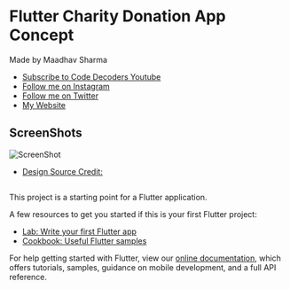 # Flutter Charity Donation App Concept

Made by Maadhav Sharma
- [Subscribe to Code Decoders Youtube](http://bit.ly/CodeDecoders)
- [Follow me on Instagram](https://instagram.com/maadhav_sharma)
- [Follow me on Twitter](https://twitter.com/maadhav_sharma)
- [My Website](decoders.code.blog)
## ScreenShots


![ScreenShot](https://raw.githubusercontent.com/Maadhav/flutter-login-ui-concept/master/ScreenShots/preview.jpg)

- [Design Source Credit:](https://www.uplabs.com/hoangpts)
## 
This project is a starting point for a Flutter application.

A few resources to get you started if this is your first Flutter project:

- [Lab: Write your first Flutter app](https://flutter.dev/docs/get-started/codelab)
- [Cookbook: Useful Flutter samples](https://flutter.dev/docs/cookbook)

For help getting started with Flutter, view our
[online documentation](https://flutter.dev/docs), which offers tutorials,
samples, guidance on mobile development, and a full API reference.
